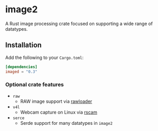 # image2

A Rust image processing crate focused on supporting a wide range of datatypes.

## Installation

Add the following to your `Cargo.toml`:

```toml
[dependencies]
imaged = "0.3"
```

### Optional crate features

- `raw`
    * RAW image support via [rawloader](https://crates.io/crates/rawloader)
- `v4l`
    * Webcam capture on Linux via [rscam](https://github.com/loyd/rscam)
- `serce`
    * Serde support for many datatypes in `image2`
